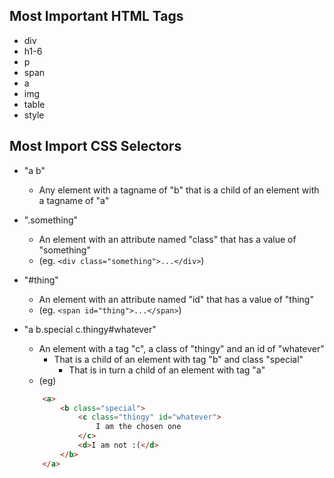## Most Important HTML Tags

* div
* h1-6
* p
* span
* a
* img
* table
* style

## Most Import CSS Selectors

* "a b" 
    * Any element with a tagname of "b" that is a child of an element with a tagname of "a"

* ".something"
    * An element with an attribute named "class" that has a value of "something"
    * (eg. `<div class="something">...</div>`)

* "#thing"
    * An element with an attribute named "id" that has a value of "thing"
    * (eg. `<span id="thing">...</span>`)

* "a b.special c.thingy#whatever"
    * An element with a tag "c", a class of "thingy" and an id of "whatever"
        * That is a child of an element with tag "b" and class "special"
            * That is in turn a child of an element with tag "a"
    * (eg) 

    ```html
        <a>
            <b class="special">
                <c class="thingy" id="whatever">
                    I am the chosen one
                </c>
                <d>I am not :(</d>
            </b>
        </a>
    ```